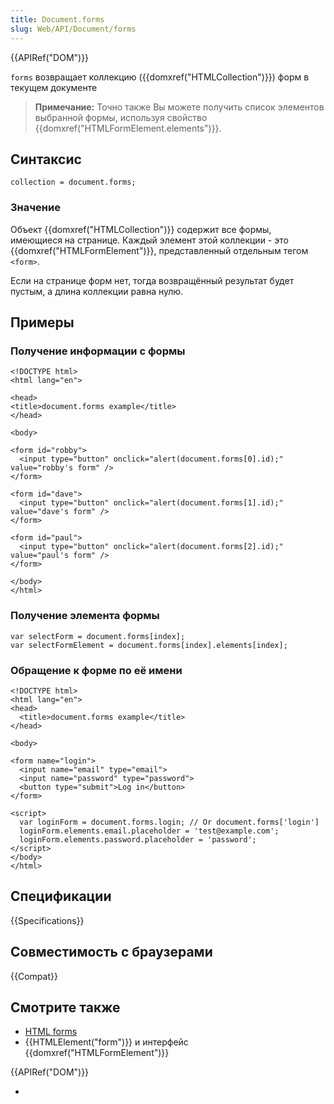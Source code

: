 ```yaml
---
title: Document.forms
slug: Web/API/Document/forms
---
```


{{APIRef("DOM")}}

`forms` возвращает коллекцию ({{domxref("HTMLCollection")}}) форм в текущем документе

> **Примечание:** Точно также Вы можете получить список элементов выбранной формы, используя свойство {{domxref("HTMLFormElement.elements")}}.

## Синтаксис

```
collection = document.forms;
```

### Значение

Объект {{domxref("HTMLCollection")}} содержит все формы, имеющиеся на странице. Каждый элемент этой коллекции - это {{domxref("HTMLFormElement")}}, представленный отдельным тегом `<form>`.

Если на странице форм нет, тогда возвращённый результат будет пустым, а длина коллекции равна нулю.

## Примеры

### Получение информации с формы

```
<!DOCTYPE html>
<html lang="en">

<head>
<title>document.forms example</title>
</head>

<body>

<form id="robby">
  <input type="button" onclick="alert(document.forms[0].id);" value="robby's form" />
</form>

<form id="dave">
  <input type="button" onclick="alert(document.forms[1].id);" value="dave's form" />
</form>

<form id="paul">
  <input type="button" onclick="alert(document.forms[2].id);" value="paul's form" />
</form>

</body>
</html>
```

### Получение элемента формы

```
var selectForm = document.forms[index];
var selectFormElement = document.forms[index].elements[index];
```

### Обращение к форме по её имени

```
<!DOCTYPE html>
<html lang="en">
<head>
  <title>document.forms example</title>
</head>

<body>

<form name="login">
  <input name="email" type="email">
  <input name="password" type="password">
  <button type="submit">Log in</button>
</form>

<script>
  var loginForm = document.forms.login; // Or document.forms['login']
  loginForm.elements.email.placeholder = 'test@example.com';
  loginForm.elements.password.placeholder = 'password';
</script>
</body>
</html>
```

## Спецификации

{{Specifications}}

## Совместимость с браузерами

{{Compat}}

## Смотрите также

- [HTML forms](/ru/docs/Learn/HTML/Forms)
- {{HTMLElement("form")}} и интерфейс {{domxref("HTMLFormElement")}}

{{APIRef("DOM")}}

-
